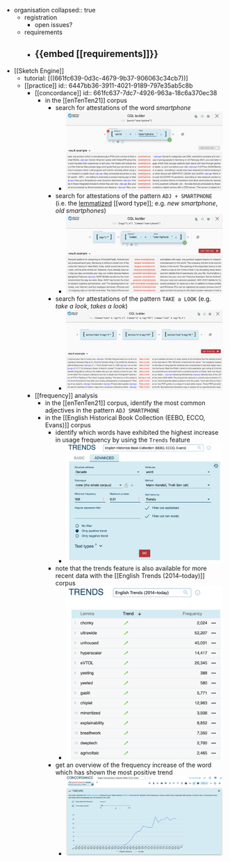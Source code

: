 - organisation
  collapsed:: true
	- registration
		- open issues?
	- requirements
		- {{embed [[requirements]]}}
			-
- [[Sketch Engine]]
	- tutorial: [((661fc639-0d3c-4679-9b37-906063c34cb7))]
	- [[practice]]
	  id:: 6447bb36-3911-4021-9189-797e35ab5c8b
		- [[concordance]]
		  id:: 661fc637-7dc7-4926-963a-18c6a370ec38
			- in the [[enTenTen21]] corpus
				- search for attestations of the word *smartphone*
					- ![image.png](../assets/image_1714135485736_0.png)
				- search for attestations of the pattern `ADJ + SMARTPHONE` (i.e. the [lemmatized]([[lemmatization]]) [[word type]]; e.g. *new smartphone*, *old smartphones*)
					- ![image.png](../assets/image_1714135531347_0.png)
				- search for attestations of the pattern `TAKE a LOOK` (e.g. *take a look*, *takes a look*)
					- ![image.png](../assets/image_1714135724414_0.png)
		- [[frequency]] analysis
			- in the [[enTenTen21]] corpus, identify the most common adjectives in the pattern `ADJ SMARTPHONE`
			- in the [[English Historical Book Collection (EEBO, ECCO, Evans)]] corpus
				- identify which words have exhibited the highest increase in usage frequency by using the `Trends` feature
					- ![image.png](../assets/image_1714687353581_0.png)
				- note that the trends feature is also available for more recent data with the [[English Trends (2014–today)]] corpus
					- ![image.png](../assets/image_1714688137988_0.png)
				- get an overview of the frequency increase of the word which has shown the most positive trend
					- ![image.png](../assets/image_1714688825574_0.png)